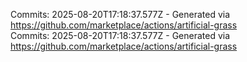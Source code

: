 Commits: 2025-08-20T17:18:37.577Z - Generated via https://github.com/marketplace/actions/artificial-grass
<br>
Commits: 2025-08-20T17:18:37.577Z - Generated via https://github.com/marketplace/actions/artificial-grass
<br>
